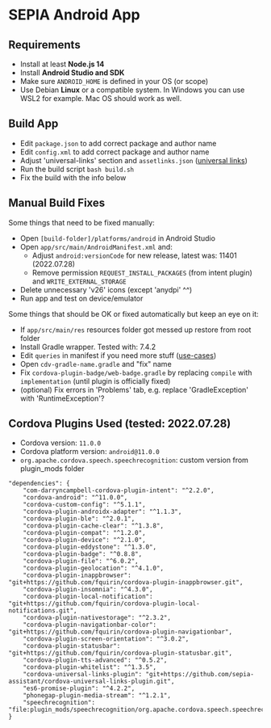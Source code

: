 # SEPIA Android App

## Requirements

- Install at least **Node.js 14**
- Install **Android Studio and SDK**
- Make sure `ANDROID_HOME` is defined in your OS (or scope)
- Use Debian **Linux** or a compatible system. In Windows you can use WSL2 for example. Mac OS should work as well.

## Build App

- Edit `package.json` to add correct package and author name
- Edit `config.xml` to add correct package and author name
- Adjust 'universal-links' section and `assetlinks.json` ([universal links](https://developer.android.com/training/app-links/verify-site-associations))
- Run the build script `bash build.sh`
- Fix the build with the info below

## Manual Build Fixes

Some things that need to be fixed manually:

- Open `[build-folder]/platforms/android` in Android Studio
- Open `app/src/main/AndroidManifest.xml` and:
  - Adjust `android:versionCode` for new release, latest was: 11401 (2022.07.28)
  - Remove permission `REQUEST_INSTALL_PACKAGES` (from intent plugin) and `WRITE_EXTERNAL_STORAGE`
- Delete unnecessary 'v26' icons (except 'anydpi' ^^)
- Run app and test on device/emulator

Some things that should be OK or fixed automatically but keep an eye on it:

- If `app/src/main/res` resources folder got messed up restore from root folder
- Install Gradle wrapper. Tested with: 7.4.2
- Edit `queries` in manifest if you need more stuff ([use-cases](https://developer.android.com/training/package-visibility/use-cases))
- Open `cdv-gradle-name.gradle` and "fix" name
- Fix `cordova-plugin-badge/web-badge.gradle` by replacing `compile` with `implementation` (until plugin is officially fixed)
- (optional) Fix errors in 'Problems' tab, e.g. replace 'GradleException' with 'RuntimeException'?

## Cordova Plugins Used (tested: 2022.07.28)

- Cordova version: `11.0.0`
- Cordova platform version: `android@11.0.0`
- `org.apache.cordova.speech.speechrecognition`: custom version from plugin_mods folder

```
"dependencies": {
    "com-darryncampbell-cordova-plugin-intent": "^2.2.0",
    "cordova-android": "^11.0.0",
    "cordova-custom-config": "^5.1.1",
    "cordova-plugin-androidx-adapter": "^1.1.3",
    "cordova-plugin-ble": "^2.0.1",
    "cordova-plugin-cache-clear": "^1.3.8",
    "cordova-plugin-compat": "^1.2.0",
    "cordova-plugin-device": "^2.1.0",
    "cordova-plugin-eddystone": "^1.3.0",
    "cordova-plugin-badge": "^0.8.8",
    "cordova-plugin-file": "^6.0.2",
    "cordova-plugin-geolocation": "^4.1.0",
    "cordova-plugin-inappbrowser": "git+https://github.com/fquirin/cordova-plugin-inappbrowser.git",
    "cordova-plugin-insomnia": "^4.3.0",
    "cordova-plugin-local-notification": "git+https://github.com/fquirin/cordova-plugin-local-notifications.git",
    "cordova-plugin-nativestorage": "^2.3.2",
    "cordova-plugin-navigationbar-color": "git+https://github.com/fquirin/cordova-plugin-navigationbar",
    "cordova-plugin-screen-orientation": "^3.0.2",
    "cordova-plugin-statusbar": "git+https://github.com/fquirin/cordova-plugin-statusbar.git",
    "cordova-plugin-tts-advanced": "^0.5.2",
    "cordova-plugin-whitelist": "^1.3.5",
    "cordova-universal-links-plugin": "git+https://github.com/sepia-assistant/cordova-universal-links-plugin.git",
    "es6-promise-plugin": "^4.2.2",
    "phonegap-plugin-media-stream": "^1.2.1",
    "speechrecognition": "file:plugin_mods/speechrecognition/org.apache.cordova.speech.speechrecognition"
}
```
